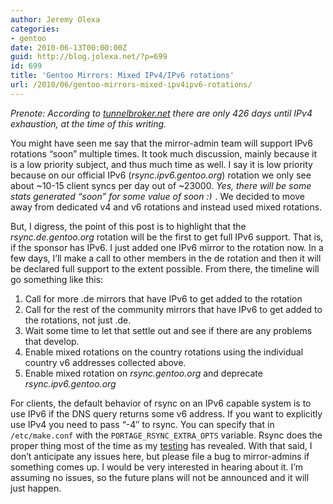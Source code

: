 ```yaml
---
author: Jeremy Olexa
categories:
- gentoo
date: 2010-06-13T00:00:00Z
guid: http://blog.jolexa.net/?p=699
id: 699
title: 'Gentoo Mirrors: Mixed IPv4/IPv6 rotations'
url: /2010/06/gentoo-mirrors-mixed-ipv4ipv6-rotations/
---
```


*Prenote: According to [tunnelbroker.net][1] there are only 426 days until IPv4 exhaustion, at the time of this writing.*

You might have seen me say that the mirror-admin team will support IPv6 rotations &#8220;soon&#8221; multiple times. It took much discussion, mainly because it is a low priority subject, and thus much time as well. I say it is low priority because on our official IPv6 (*rsync.ipv6.gentoo.org*) rotation we only see about ~10-15 client syncs per day out of ~23000. *Yes, there will be some stats generated &#8220;soon&#8221; for some value of soon <img src="http://blog.jolexa.net/wp-includes/images/smilies/simple-smile.png" alt=":)" class="wp-smiley" style="height: 1em; max-height: 1em;" />*. We decided to move away from dedicated v4 and v6 rotations and instead used mixed rotations.

But, I digress, the point of this post is to highlight that the *rsync.de.gentoo.org* rotation will be the first to get full IPv6 support. That is, if the sponsor has IPv6. I just added one IPv6 mirror to the rotation now. In a few days, I&#8217;ll make a call to other members in the de rotation and then it will be declared full support to the extent possible. From there, the timeline will go something like this:

  1. Call for more .de mirrors that have IPv6 to get added to the rotation
  2. Call for the rest of the community mirrors that have IPv6 to get added to the rotations, not just .de.
  3. Wait some time to let that settle out and see if there are any problems that develop.
  4. Enable mixed rotations on the country rotations using the individual country v6 addresses collected above.
  5. Enable mixed rotation on *rsync.gentoo.org* and deprecate *rsync.ipv6.gentoo.org*

For clients, the default behavior of rsync on an IPv6 capable system is to use IPv6 if the DNS query returns some v6 address. If you want to explicitly use IPv4 you need to pass &#8220;-4&#8243; to rsync. You can specify that in `/etc/make.conf` with the `PORTAGE_RSYNC_EXTRA_OPTS` variable. Rsync does the proper thing most of the time as my [testing][2] has revealed. With that said, I don&#8217;t anticipate any issues here, but please file a bug to mirror-admins if something comes up. I would be very interested in hearing about it. I&#8217;m assuming no issues, so the future plans will not be announced and it will just happen.

 [1]: http://tunnelbroker.net/
 [2]: http://dev.gentoo.org/~darkside/perm/ipv6-tests.txt